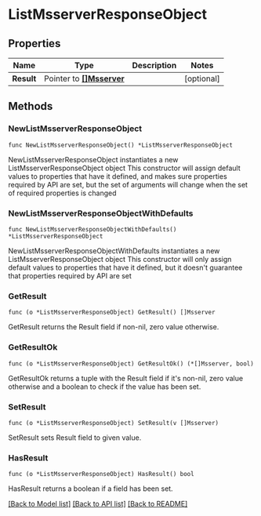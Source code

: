 # ListMsserverResponseObject

## Properties

Name | Type | Description | Notes
------------ | ------------- | ------------- | -------------
**Result** | Pointer to [**[]Msserver**](Msserver.md) |  | [optional] 

## Methods

### NewListMsserverResponseObject

`func NewListMsserverResponseObject() *ListMsserverResponseObject`

NewListMsserverResponseObject instantiates a new ListMsserverResponseObject object
This constructor will assign default values to properties that have it defined,
and makes sure properties required by API are set, but the set of arguments
will change when the set of required properties is changed

### NewListMsserverResponseObjectWithDefaults

`func NewListMsserverResponseObjectWithDefaults() *ListMsserverResponseObject`

NewListMsserverResponseObjectWithDefaults instantiates a new ListMsserverResponseObject object
This constructor will only assign default values to properties that have it defined,
but it doesn't guarantee that properties required by API are set

### GetResult

`func (o *ListMsserverResponseObject) GetResult() []Msserver`

GetResult returns the Result field if non-nil, zero value otherwise.

### GetResultOk

`func (o *ListMsserverResponseObject) GetResultOk() (*[]Msserver, bool)`

GetResultOk returns a tuple with the Result field if it's non-nil, zero value otherwise
and a boolean to check if the value has been set.

### SetResult

`func (o *ListMsserverResponseObject) SetResult(v []Msserver)`

SetResult sets Result field to given value.

### HasResult

`func (o *ListMsserverResponseObject) HasResult() bool`

HasResult returns a boolean if a field has been set.


[[Back to Model list]](../README.md#documentation-for-models) [[Back to API list]](../README.md#documentation-for-api-endpoints) [[Back to README]](../README.md)


